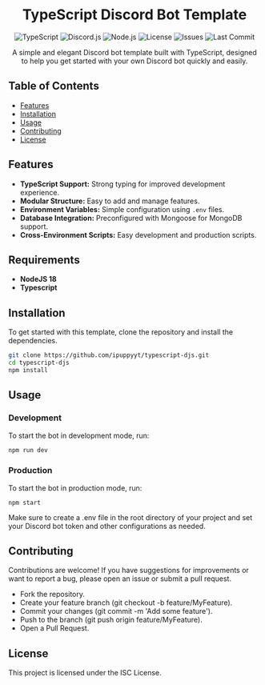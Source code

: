 <div style="text-align: center;">

# TypeScript Discord Bot Template
</div>

<div style="text-align: center;">

![TypeScript](https://img.shields.io/badge/TypeScript-007ACC?style=flat&logo=typescript&logoColor=white)
![Discord.js](https://img.shields.io/badge/Discord.js-v14.16.3-7289DA?style=flat&logo=discord&logoColor=white)
![Node.js](https://img.shields.io/badge/Node.js-v18.0.0-339933?style=flat&logo=node.js&logoColor=white)
![License](https://img.shields.io/badge/license-ISC-blue.svg?style=flat)
![Issues](https://img.shields.io/github/issues/ipuppyyt/typescript-djs?style=flat)
![Last Commit](https://img.shields.io/github/last-commit/ipuppyyt/typescript-djs?style=flat)

A simple and elegant Discord bot template built with TypeScript, designed to help you get started with your own Discord bot quickly and easily.
</div>

## Table of Contents

- [Features](#features)
- [Installation](#installation)
- [Usage](#usage)
- [Contributing](#contributing)
- [License](#license)

## Features

- **TypeScript Support:** Strong typing for improved development experience.
- **Modular Structure:** Easy to add and manage features.
- **Environment Variables:** Simple configuration using `.env` files.
- **Database Integration:** Preconfigured with Mongoose for MongoDB support.
- **Cross-Environment Scripts:** Easy development and production scripts.

## Requirements

- **NodeJS 18**
- **Typescript**

## Installation

To get started with this template, clone the repository and install the dependencies.

```bash
git clone https://github.com/ipuppyyt/typescript-djs.git
cd typescript-djs
npm install
```

## Usage

### Development
To start the bot in development mode, run:
```bash
npm run dev
```

### Production
To start the bot in production mode, run:
```
npm start
```

Make sure to create a .env file in the root directory of your project and set your Discord bot token and other configurations as needed.

## Contributing

Contributions are welcome! If you have suggestions for improvements or want to report a bug, please open an issue or submit a pull request.

- Fork the repository.
- Create your feature branch (git checkout -b feature/MyFeature).
- Commit your changes (git commit -m 'Add some feature').
- Push to the branch (git push origin feature/MyFeature).
- Open a Pull Request.

## License

This project is licensed under the ISC License.